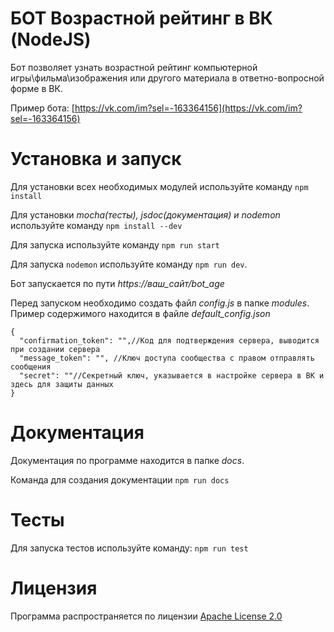 # БОТ Возрастной рейтинг в ВК (NodeJS)

Бот позволяет узнать возрастной рейтинг компьютерной игры\фильма\изображения или другого материала в ответно-вопросной форме в ВК.

Пример бота: [https://vk.com/im?sel=-163364156](https://vk.com/im?sel=-163364156)

# Установка и запуск

Для установки всех необходимых модулей используйте команду `npm install`

Для установки *mocha(тесты), jsdoc(документация) и nodemon* используйте команду `npm install --dev`

Для запуска используйте команду `npm run start`

Для запуска `nodemon` используйте команду `npm run dev`.

Бот запускается по пути *https://ваш_сайт/bot_age*

Перед запуском необходимо создать файл *config.js* в папке *modules*. Пример содержимого находится в файле *default_config.json*

```
{
  "confirmation_token": "",//Код для подтверждения сервера, выводится при создании сервера
  "message_token": "", //Ключ доступа сообщества с правом отправлять сообщения
  "secret": ""//Секретный ключ, указывается в настройке сервера в ВК и здесь для защиты данных
}
```

# Документация

Документация по программе находится в папке *docs*. 

Команда для создания документации `npm run docs`

# Тесты

Для запуска тестов используйте команду: `npm run test`

# Лицензия

Программа распространяется по лицензии [Apache License 2.0](./LICENSE)